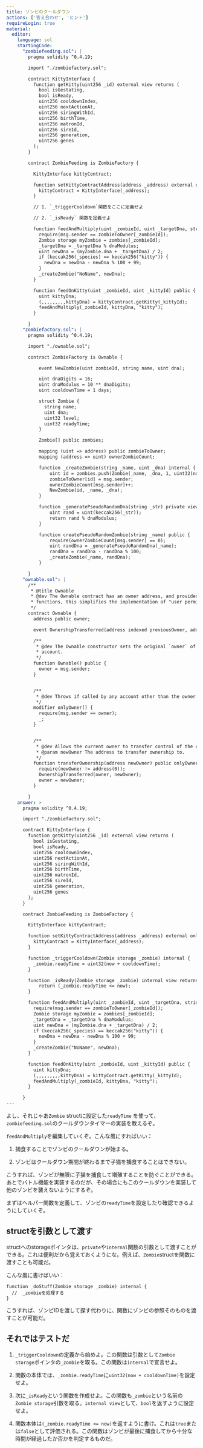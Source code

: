 ```yaml
---
title: ゾンビのクールダウン
actions: ['答え合わせ', 'ヒント']
requireLogin: true
material:
  editor:
    language: sol
    startingCode:
      "zombiefeeding.sol": |
        pragma solidity ^0.4.19;

        import "./zombiefactory.sol";

        contract KittyInterface {
          function getKitty(uint256 _id) external view returns (
            bool isGestating,
            bool isReady,
            uint256 cooldownIndex,
            uint256 nextActionAt,
            uint256 siringWithId,
            uint256 birthTime,
            uint256 matronId,
            uint256 sireId,
            uint256 generation,
            uint256 genes
          );
        }

        contract ZombieFeeding is ZombieFactory {

          KittyInterface kittyContract;

          function setKittyContractAddress(address _address) external onlyOwner {
            kittyContract = KittyInterface(_address);
          }

          // 1. `_triggerCooldown`関数をここに定義せよ

          // 2. `_isReady` 関数を定義せよ

          function feedAndMultiply(uint _zombieId, uint _targetDna, string _species) public {
            require(msg.sender == zombieToOwner[_zombieId]);
            Zombie storage myZombie = zombies[_zombieId];
            _targetDna = _targetDna % dnaModulus;
            uint newDna = (myZombie.dna + _targetDna) / 2;
            if (keccak256(_species) == keccak256("kitty")) {
              newDna = newDna - newDna % 100 + 99;
            }
            _createZombie("NoName", newDna);
          }

          function feedOnKitty(uint _zombieId, uint _kittyId) public {
            uint kittyDna;
            (,,,,,,,,,kittyDna) = kittyContract.getKitty(_kittyId);
            feedAndMultiply(_zombieId, kittyDna, "kitty");
          }

        }
      "zombiefactory.sol": |
        pragma solidity ^0.4.19;

        import "./ownable.sol";

        contract ZombieFactory is Ownable {

            event NewZombie(uint zombieId, string name, uint dna);

            uint dnaDigits = 16;
            uint dnaModulus = 10 ** dnaDigits;
            uint cooldownTime = 1 days;

            struct Zombie {
              string name;
              uint dna;
              uint32 level;
              uint32 readyTime;
            }

            Zombie[] public zombies;

            mapping (uint => address) public zombieToOwner;
            mapping (address => uint) ownerZombieCount;

            function _createZombie(string _name, uint _dna) internal {
                uint id = zombies.push(Zombie(_name, _dna, 1, uint32(now + cooldownTime))) - 1;
                zombieToOwner[id] = msg.sender;
                ownerZombieCount[msg.sender]++;
                NewZombie(id, _name, _dna);
            }

            function _generatePseudoRandomDna(string _str) private view returns (uint) {
                uint rand = uint(keccak256(_str));
                return rand % dnaModulus;
            }

            function createPseudoRandomZombie(string _name) public {
                require(ownerZombieCount[msg.sender] == 0);
                uint randDna = _generatePseudoRandomDna(_name);
                randDna = randDna - randDna % 100;
                _createZombie(_name, randDna);
            }

        }
      "ownable.sol": |
        /**
         * @title Ownable
         * @dev The Ownable contract has an owner address, and provides basic authorization control
         * functions, this simplifies the implementation of "user permissions".
         */
        contract Ownable {
          address public owner;

          event OwnershipTransferred(address indexed previousOwner, address indexed newOwner);

          /**
           * @dev The Ownable constructor sets the original `owner` of the contract to the sender
           * account.
           */
          function Ownable() public {
            owner = msg.sender;
          }


          /**
           * @dev Throws if called by any account other than the owner.
           */
          modifier onlyOwner() {
            require(msg.sender == owner);
            _;
          }


          /**
           * @dev Allows the current owner to transfer control of the contract to a newOwner.
           * @param newOwner The address to transfer ownership to.
           */
          function transferOwnership(address newOwner) public onlyOwner {
            require(newOwner != address(0));
            OwnershipTransferred(owner, newOwner);
            owner = newOwner;
          }

        }
    answer: >
      pragma solidity ^0.4.19;

      import "./zombiefactory.sol";

      contract KittyInterface {
        function getKitty(uint256 _id) external view returns (
          bool isGestating,
          bool isReady,
          uint256 cooldownIndex,
          uint256 nextActionAt,
          uint256 siringWithId,
          uint256 birthTime,
          uint256 matronId,
          uint256 sireId,
          uint256 generation,
          uint256 genes
        );
      }

      contract ZombieFeeding is ZombieFactory {

        KittyInterface kittyContract;

        function setKittyContractAddress(address _address) external onlyOwner {
          kittyContract = KittyInterface(_address);
        }

        function _triggerCooldown(Zombie storage _zombie) internal {
          _zombie.readyTime = uint32(now + cooldownTime);
        }

        function _isReady(Zombie storage _zombie) internal view returns (bool) {
            return (_zombie.readyTime <= now);
        }

        function feedAndMultiply(uint _zombieId, uint _targetDna, string _species) public {
          require(msg.sender == zombieToOwner[_zombieId]);
          Zombie storage myZombie = zombies[_zombieId];
          _targetDna = _targetDna % dnaModulus;
          uint newDna = (myZombie.dna + _targetDna) / 2;
          if (keccak256(_species) == keccak256("kitty")) {
            newDna = newDna - newDna % 100 + 99;
          }
          _createZombie("NoName", newDna);
        }

        function feedOnKitty(uint _zombieId, uint _kittyId) public {
          uint kittyDna;
          (,,,,,,,,,kittyDna) = kittyContract.getKitty(_kittyId);
          feedAndMultiply(_zombieId, kittyDna, "kitty");
        }

      }
---
```


よし、それじゃあ`Zombie` structに設定した`readyTime` を使って、`zombiefeeding.sol`のクールダウンタイマーの実装を教えるぞ。

`feedAndMultiply`を編集していくぞ。こんな風にすればいい：

1. 捕食することでゾンビのクールダウンが始まる。

2. ゾンビはクールダウン期間が終わるまで子猫を捕食することはできない。

こうすれば、ゾンビが無限に子猫を捕食して増殖することを防ぐことができる。あとでバトル機能を実装するのだが、その場合にもこのクールダウンを実装して他のゾンビを襲えないようにするぞ。

まずはヘルパー関数を定義して、ゾンビの`readyTime`を設定したり確認できるようにしていくぞ。

## structを引数として渡す

structへのstorageポインタは、`private`や`internal`関数の引数として渡すことができる。これは便利だから覚えておくようにな。例えば、`Zombie`structを関数に渡すことも可能だ。

こんな風に書けばいい：

```
function _doStuff(Zombie storage _zombie) internal {
  //  _zombieを処理する
}
```

こうすれば、ゾンビIDを渡して探す代わりに、関数にゾンビの参照そのものを渡すことが可能だ。

## それではテストだ

1. `_triggerCooldown`の定義から始めよ。この関数は引数として`Zombie storage`ポインタの`_zombie`を取る。この関数は`internal`で宣言せよ。

2. 関数の本体では、`_zombie.readyTime`に`uint32(now + cooldownTime)`を設定せよ。

3. 次に`_isReady`という関数を作成せよ。この関数も`_zombie`という名前の`Zombie storage`引数を取る。`internal view`として、`bool`を返すように設定せよ。

4. 関数本体は`(_zombie.readyTime <= now)`を返すように書け。これは`true`または`false`として評価される。この関数はゾンビが最後に捕食してから十分な時間が経過したか否かを判定するものだ。
